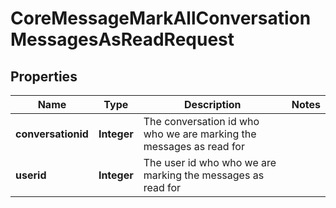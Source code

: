 

# CoreMessageMarkAllConversationMessagesAsReadRequest


## Properties

| Name | Type | Description | Notes |
|------------ | ------------- | ------------- | -------------|
|**conversationid** | **Integer** | The conversation id who who we are marking the messages as read for |  |
|**userid** | **Integer** | The user id who who we are marking the messages as read for |  |



